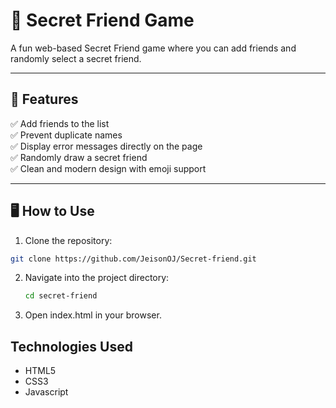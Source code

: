 # 🎯 Secret Friend Game

A fun web-based Secret Friend game where you can add friends and randomly select a secret friend.

---

## 🚀 Features
✅ Add friends to the list  
✅ Prevent duplicate names  
✅ Display error messages directly on the page  
✅ Randomly draw a secret friend  
✅ Clean and modern design with emoji support  

---

## 🖥️ How to Use
1. Clone the repository:
```bash
git clone https://github.com/JeisonOJ/Secret-friend.git
```
2. Navigate into the project directory:

   ```bash
   cd secret-friend
   ```
3. Open index.html in your browser.

## Technologies Used
- HTML5
- CSS3
- Javascript
